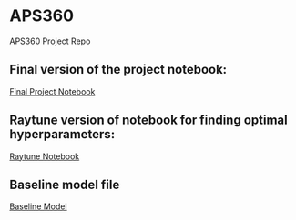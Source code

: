 # APS360
APS360 Project Repo

## Final version of the project notebook:
[Final Project Notebook](APS360_Project.ipynb)

## Raytune version of notebook for finding optimal hyperparameters:
[Raytune Notebook](APS360_Project_Raytune.ipynb)

## Baseline model file
[Baseline Model]()

